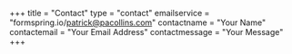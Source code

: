 +++
title = "Contact"
type = "contact"
emailservice = "formspring.io/patrick@pacollins.com"
contactname = "Your Name"
contactemail = "Your Email Address"
contactmessage = "Your Message"
+++
